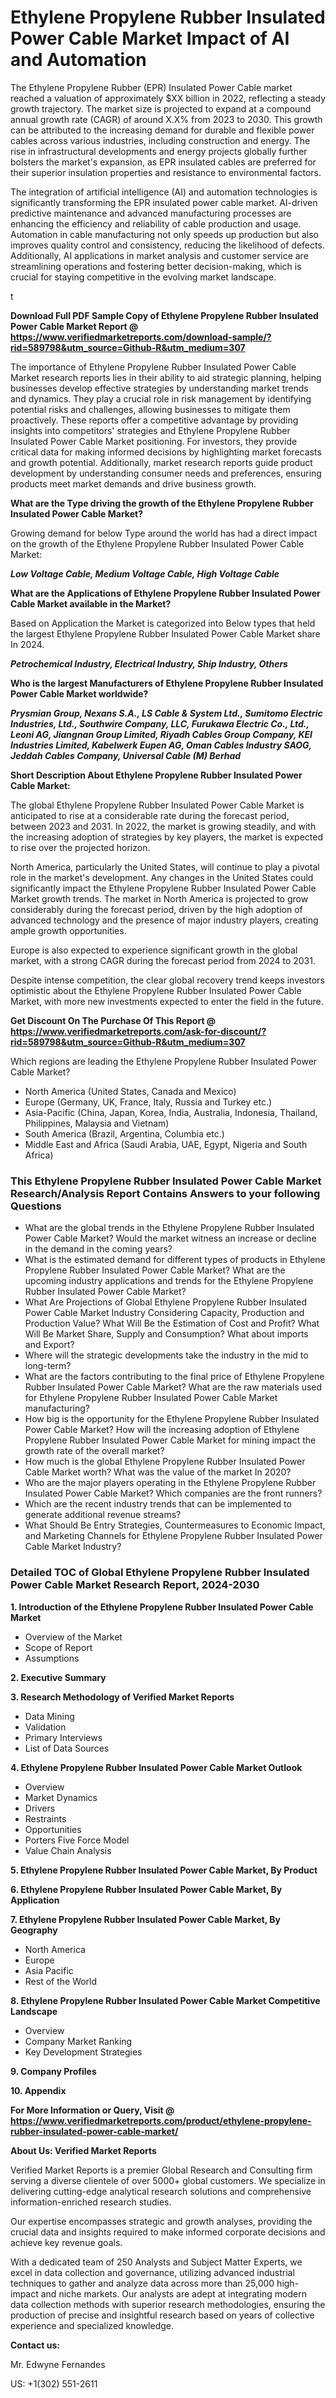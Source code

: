 <meta name="title" content="Global Ethylene Propylene Rubber Insulated Power Cable Market Impact of AI and Automation"><meta name="description" content="The Ethylene Propylene Rubber (EPR) Insulated Power Cable market reached a valuation of approximately $XX billion in 2022, reflecting a steady growth trajectory. The m"><meta name="title" content="Ethylene Propylene Rubber Insulated Power Cable Market Size, Share, Scope, Trends, Growth, Opportunities, Analysis, Forecast"><h1>Ethylene Propylene Rubber Insulated Power Cable Market Impact of AI and Automation</h1><p>The Ethylene Propylene Rubber (EPR) Insulated Power Cable market reached a valuation of approximately $XX billion in 2022, reflecting a steady growth trajectory. The market size is projected to expand at a compound annual growth rate (CAGR) of around X.X% from 2023 to 2030. This growth can be attributed to the increasing demand for durable and flexible power cables across various industries, including construction and energy. The rise in infrastructural developments and energy projects globally further bolsters the market's expansion, as EPR insulated cables are preferred for their superior insulation properties and resistance to environmental factors.</p><p>The integration of artificial intelligence (AI) and automation technologies is significantly transforming the EPR insulated power cable market. AI-driven predictive maintenance and advanced manufacturing processes are enhancing the efficiency and reliability of cable production and usage. Automation in cable manufacturing not only speeds up production but also improves quality control and consistency, reducing the likelihood of defects. Additionally, AI applications in market analysis and customer service are streamlining operations and fostering better decision-making, which is crucial for staying competitive in the evolving market landscape.</p>t</p><p id="" class=""><strong>Download Full PDF Sample Copy of Ethylene Propylene Rubber Insulated Power Cable Market Report @ <a href="https://www.verifiedmarketreports.com/download-sample/?rid=589798&utm_source=Github-R&utm_medium=307" target="_blank">https://www.verifiedmarketreports.com/download-sample/?rid=589798&utm_source=Github-R&utm_medium=307</a></strong></p><p>The importance of&nbsp;Ethylene Propylene Rubber Insulated Power Cable Market research reports lies in their ability to aid strategic planning, helping businesses develop effective strategies by understanding market trends and dynamics. They play a crucial role in risk management by identifying potential risks and challenges, allowing businesses to mitigate them proactively. These reports offer a competitive advantage by providing insights into competitors' strategies and Ethylene Propylene Rubber Insulated Power Cable Market positioning. For investors, they provide critical data for making informed decisions by highlighting market forecasts and growth potential. Additionally, market research reports guide product development by understanding consumer needs and preferences, ensuring products meet market demands and drive business growth.</p><p><strong>What are the&nbsp;Type driving the growth of the Ethylene Propylene Rubber Insulated Power Cable Market?</strong></p><p id="" class="">Growing demand for below Type around the world has had a direct impact on the growth of the Ethylene Propylene Rubber Insulated Power Cable Market:</p><em><strong>Low Voltage Cable, Medium Voltage Cable, High Voltage Cable</strong></em></p><strong>What are the&nbsp;Applications&nbsp;of Ethylene Propylene Rubber Insulated Power Cable Market available in the Market?</strong></p><p id="" class="">Based on Application the Market is categorized into Below types that held the largest Ethylene Propylene Rubber Insulated Power Cable Market share In 2024.</p><em><strong>Petrochemical Industry, Electrical Industry, Ship Industry, Others</strong></em></p><strong>Who is the largest Manufacturers of Ethylene Propylene Rubber Insulated Power Cable Market worldwide?</strong></p><p><em><strong>Prysmian Group, Nexans S.A., LS Cable & System Ltd., Sumitomo Electric Industries, Ltd., Southwire Company, LLC, Furukawa Electric Co., Ltd., Leoni AG, Jiangnan Group Limited, Riyadh Cables Group Company, KEI Industries Limited, Kabelwerk Eupen AG, Oman Cables Industry SAOG, Jeddah Cables Company, Universal Cable (M) Berhad</strong></em></p><p id="" class=""><strong>Short Description About Ethylene Propylene Rubber Insulated Power Cable Market:</strong></p><p>The global Ethylene Propylene Rubber Insulated Power Cable Market is anticipated to rise at a considerable rate during the forecast period, between 2023 and 2031. In 2022, the market is growing steadily, and with the increasing adoption of strategies by key players, the market is expected to rise over the projected horizon.</p><p>North America, particularly the United States, will continue to play a pivotal role in the market's development. Any changes in the United States could significantly impact the Ethylene Propylene Rubber Insulated Power Cable Market growth trends. The market in North America is projected to grow considerably during the forecast period, driven by the high adoption of advanced technology and the presence of major industry players, creating ample growth opportunities.</p><p>Europe is also expected to experience significant growth in the global market, with a strong CAGR during the forecast period from 2024 to 2031.</p><p>Despite intense competition, the clear global recovery trend keeps investors optimistic about the Ethylene Propylene Rubber Insulated Power Cable Market, with more new investments expected to enter the field in the future.</p><p id="" class=""><strong>Get Discount On The Purchase Of This Report @ <a href="https://www.verifiedmarketreports.com/ask-for-discount/?rid=589798&utm_source=Github-R&utm_medium=307" target="_blank">https://www.verifiedmarketreports.com/ask-for-discount/?rid=589798&utm_source=Github-R&utm_medium=307</a></strong></p>Which regions are leading the Ethylene Propylene Rubber Insulated Power Cable Market?</p><ul><li>North America (United States, Canada and Mexico)</li><li>Europe (Germany, UK, France, Italy, Russia and Turkey etc.)</li><li>Asia-Pacific (China, Japan, Korea, India, Australia, Indonesia, Thailand, Philippines, Malaysia and Vietnam)</li><li>South America (Brazil, Argentina, Columbia etc.)</li><li>Middle East and Africa (Saudi Arabia, UAE, Egypt, Nigeria and South Africa)</li></ul><h3 id="" class="">This Ethylene Propylene Rubber Insulated Power Cable Market Research/Analysis Report Contains Answers to your following Questions</h3><ul><li>What are the global trends in the Ethylene Propylene Rubber Insulated Power Cable Market? Would the market witness an increase or decline in the demand in the coming years?</li><li>What is the estimated demand for different types of products in Ethylene Propylene Rubber Insulated Power Cable Market? What are the upcoming industry applications and trends for the Ethylene Propylene Rubber Insulated Power Cable Market?</li><li>What Are Projections of Global Ethylene Propylene Rubber Insulated Power Cable Market Industry Considering Capacity, Production and Production Value? What Will Be the Estimation of Cost and Profit? What Will Be Market Share, Supply and Consumption? What about imports and Export?</li><li>Where will the strategic developments take the industry in the mid to long-term?</li><li>What are the factors contributing to the final price of Ethylene Propylene Rubber Insulated Power Cable Market? What are the raw materials used for Ethylene Propylene Rubber Insulated Power Cable Market manufacturing?</li><li>How big is the opportunity for the Ethylene Propylene Rubber Insulated Power Cable Market? How will the increasing adoption of Ethylene Propylene Rubber Insulated Power Cable Market for mining impact the growth rate of the overall market?</li><li>How much is the global Ethylene Propylene Rubber Insulated Power Cable Market worth? What was the value of the market In 2020?</li><li>Who are the major players operating in the Ethylene Propylene Rubber Insulated Power Cable Market? Which companies are the front runners?</li><li>Which are the recent industry trends that can be implemented to generate additional revenue streams?</li><li>What Should Be Entry Strategies, Countermeasures to Economic Impact, and Marketing Channels for Ethylene Propylene Rubber Insulated Power Cable Market Industry?</li></ul><h3 id="" class="">Detailed TOC of Global Ethylene Propylene Rubber Insulated Power Cable Market Research Report, 2024-2030</h3><p id="" class=""><strong>1. Introduction of the Ethylene Propylene Rubber Insulated Power Cable Market</strong></p><ul><li>Overview of the Market</li><li>Scope of Report</li><li>Assumptions</li></ul><p id="" class=""><strong>2. Executive Summary</strong></p><p id="" class=""><strong>3. Research Methodology of Verified Market Reports</strong></p><ul><li>Data Mining</li><li>Validation</li><li>Primary Interviews</li><li>List of Data Sources</li></ul><p id="" class=""><strong>4. Ethylene Propylene Rubber Insulated Power Cable Market Outlook</strong></p><ul><li>Overview</li><li>Market Dynamics</li><li>Drivers</li><li>Restraints</li><li>Opportunities</li><li>Porters Five Force Model</li><li>Value Chain Analysis</li></ul><p id="" class=""><strong>5. Ethylene Propylene Rubber Insulated Power Cable Market, By Product</strong></p><p id="" class=""><strong>6. Ethylene Propylene Rubber Insulated Power Cable Market, By Application</strong></p><p id="" class=""><strong>7. Ethylene Propylene Rubber Insulated Power Cable Market, By Geography</strong></p><ul><li>North America</li><li>Europe</li><li>Asia Pacific</li><li>Rest of the World</li></ul><p id="" class=""><strong>8. Ethylene Propylene Rubber Insulated Power Cable Market Competitive Landscape</strong></p><ul><li>Overview</li><li>Company Market Ranking</li><li>Key Development Strategies</li></ul><p id="" class=""><strong>9. Company Profiles</strong></p><p id="" class=""><strong>10. Appendix</strong></p><p id="" class=""><strong>For More Information or Query, Visit @ <a href="https://www.verifiedmarketreports.com/product/ethylene-propylene-rubber-insulated-power-cable-market/" target="_blank">https://www.verifiedmarketreports.com/product/ethylene-propylene-rubber-insulated-power-cable-market/</a></strong></p><p id="" class=""><strong>About Us: Verified Market Reports</strong></p><p id="" class="">Verified Market Reports is a premier Global Research and Consulting firm serving a diverse clientele of over 5000+ global customers. We specialize in delivering cutting-edge analytical research solutions and comprehensive information-enriched research studies.</p><p id="" class="">Our expertise encompasses strategic and growth analyses, providing the crucial data and insights required to make informed corporate decisions and achieve key revenue goals.</p><p id="" class="">With a dedicated team of 250 Analysts and Subject Matter Experts, we excel in data collection and governance, utilizing advanced industrial techniques to gather and analyze data across more than 25,000 high-impact and niche markets. Our analysts are adept at integrating modern data collection methods with superior research methodologies, ensuring the production of precise and insightful research based on years of collective experience and specialized knowledge.</p><p id="" class=""><strong>Contact us:</strong></p><p id="" class="">Mr. Edwyne Fernandes</p><p id="" class="">US: +1(302) 551-2611</p>
